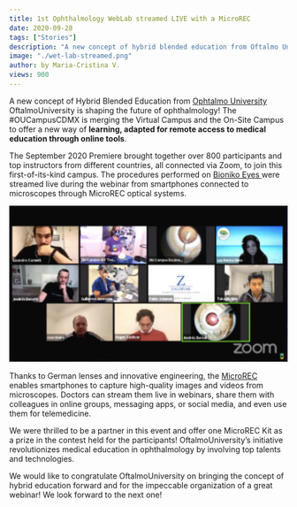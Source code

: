 ```yaml
---
title: 1st Ophthalmology WebLab streamed LIVE with a MicroREC
date: 2020-09-28
tags: ["Stories"]
description: "A new concept of hybrid blended education from Oftalmo University is shaping the future of ophthalmic technology Get to know how!"
image: "./wet-lab-streamed.png"
author: by Maria-Cristina V.
views: 900
---
```


A new concept of Hybrid Blended Education from <a href="https://oftalmouniversity.com/" class="links_post" target="t_blank">Ophtalmo University</a> OftalmoUniversity is shaping the future of ophthalmology! The #OUCampusCDMX is merging the Virtual Campus and the On-Site Campus to offer a new way of <b>learning, adapted for remote access to medical education through online tools</b>.

The September 2020 Premiere brought together over 800 participants and top instructors from different countries, all connected via Zoom, to join this first-of-its-kind campus. The procedures performed on <a href="https://www.bioniko.com/" class="links_post" target="t_black"> Bioniko Eyes </a> were streamed live during the webinar from smartphones connected to microscopes through MicroREC optical systems.

<img src="./webinar.png" alt="wet lab to teach ophthalmology through zoom"></img>

Thanks to German lenses and innovative engineering, the <a href="https://microrec.customsurgical.co/" class="links_post" target="t_blank">MicroREC</a> enables smartphones to capture high-quality images and videos from microscopes. Doctors can stream them live in webinars, share them with colleagues in online groups, messaging apps, or social media, and even use them for telemedicine.

We were thrilled to be a partner in this event and offer one MicroREC Kit as a prize in the contest held for the participants! OftalmoUniversity’s initiative revolutionizes medical education in ophthalmology by involving top talents and technologies.

We would like to congratulate OftalmoUniversity on bringing the concept of hybrid education forward and for the impeccable organization of a great webinar! We look forward to the next one!
